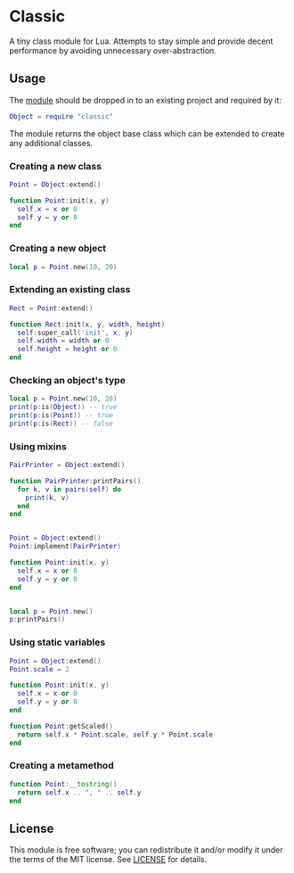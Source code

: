 # Classic

A tiny class module for Lua. Attempts to stay simple and provide decent
performance by avoiding unnecessary over-abstraction.


## Usage

The [module](classic.lua) should be dropped in to an existing project and
required by it:

```lua
Object = require "classic"
```

The module returns the object base class which can be extended to create any
additional classes.


### Creating a new class
```lua
Point = Object:extend()

function Point:init(x, y)
  self.x = x or 0
  self.y = y or 0
end
```

### Creating a new object
```lua
local p = Point.new(10, 20)
```

### Extending an existing class
```lua
Rect = Point:extend()

function Rect:init(x, y, width, height)
  self:super_call('init', x, y)
  self.width = width or 0
  self.height = height or 0
end
```

### Checking an object's type
```lua
local p = Point.new(10, 20)
print(p:is(Object)) -- true
print(p:is(Point)) -- true
print(p:is(Rect)) -- false 
```

### Using mixins
```lua
PairPrinter = Object:extend()

function PairPrinter:printPairs()
  for k, v in pairs(self) do
    print(k, v)
  end
end


Point = Object:extend()
Point:implement(PairPrinter)

function Point:init(x, y)
  self.x = x or 0
  self.y = y or 0
end


local p = Point.new()
p:printPairs()
```

### Using static variables
```lua
Point = Object:extend()
Point.scale = 2

function Point:init(x, y)
  self.x = x or 0
  self.y = y or 0
end

function Point:getScaled()
  return self.x * Point.scale, self.y * Point.scale
end
```

### Creating a metamethod
```lua
function Point:__tostring()
  return self.x .. ", " .. self.y
end
```


## License

This module is free software; you can redistribute it and/or modify it under
the terms of the MIT license. See [LICENSE](LICENSE) for details.

